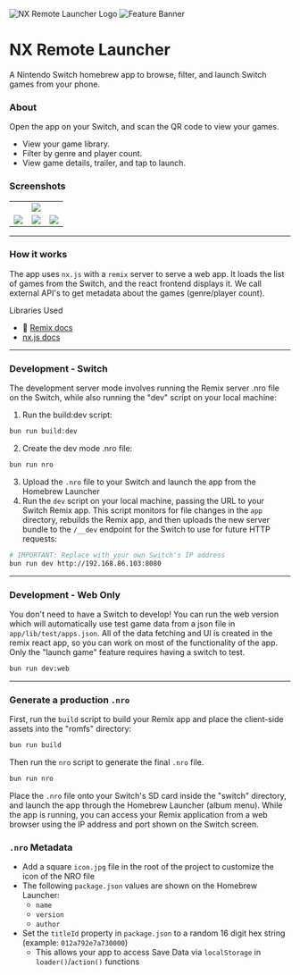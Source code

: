 
![NX Remote Launcher Logo](https://i.imgur.com/GcEIFSo.png)
![Feature Banner](https://i.imgur.com/Bfbe2QF.png)

# NX Remote Launcher
A Nintendo Switch homebrew app to browse, filter, and launch Switch games from your phone.

### About

Open the app on your Switch, and scan the QR code to view your games.
- View your game library.
- Filter by genre and player count.
- View game details, trailer, and tap to launch.

### Screenshots
<table>
  <tr align="center">
      <td colspan="3"><img src="https://i.imgur.com/aEJBxTN.jpeg"></img></td>
  </tr>
  <tr align="center">
      <td><img src="https://i.imgur.com/oCxk0tS.jpeg"></img></td>
      <td><img src="https://i.imgur.com/JS4atJz.jpeg"></img></td>
      <td><img src="https://i.imgur.com/MTkYNA9.jpeg"></img></td>
  </tr>
</table>

---
### How it works

The app uses `nx.js` with a `remix` server to serve a web app. It loads the list of games from the Switch, and the react frontend displays it. We call external API's to get metadata about the games (genre/player count).

Libraries Used
- 📖 [Remix docs](https://remix.run/docs)
- [nx.js docs](https://github.com/TooTallNate/remix-nxjs)

---
### Development - Switch

The development server mode involves running the Remix server .nro file on the Switch, while also running the "dev" script on your local machine:

1. Run the build:dev script:
```sh
bun run build:dev
```

2. Create the dev mode .nro file:
```sh
bun run nro
```

3. Upload the `.nro` file to your Switch and launch the app from the Homebrew Launcher
4. Run the `dev` script on your local machine, passing the URL to your Switch Remix app. This script monitors for file changes in the `app` directory, rebuilds the Remix app, and then uploads the new server bundle to the `/__dev` endpoint for the Switch to use for future HTTP requests:
```sh
# IMPORTANT: Replace with your own Switch's IP address
bun run dev http://192.168.86.103:8080
```

---
### Development - Web Only

You don't need to have a Switch to develop! You can run the web version which will automatically use test game data from a json file in `app/lib/test/apps.json`. All of the data fetching and UI is created in the remix react app, so you can work on most of the functionality of the app. Only the "launch game" feature requires having a switch to test.

```sh
bun run dev:web
```

---
### Generate a production `.nro`

First, run the `build` script to build your Remix app and place the client-side assets into the "romfs" directory:

```sh
bun run build
```

Then run the `nro` script to generate the final `.nro` file.

```sh
bun run nro
```

Place the `.nro` file onto your Switch's SD card inside the "switch" directory, and launch the app through the Homebrew Launcher (album menu). While the app is running, you can access your Remix application from a web browser using the IP address and port shown on the Switch screen.

### `.nro` Metadata

* Add a square `icon.jpg` file in the root of the project to customize the icon of the NRO file
* The following `package.json` values are shown on the Homebrew Launcher:
  * `name`
  * `version`
  * `author`
* Set the `titleId` property in `package.json` to a random 16 digit hex string (example: `012a792e7a730000`)
  * This allows your app to access Save Data via `localStorage` in `loader()`/`action()` functions
